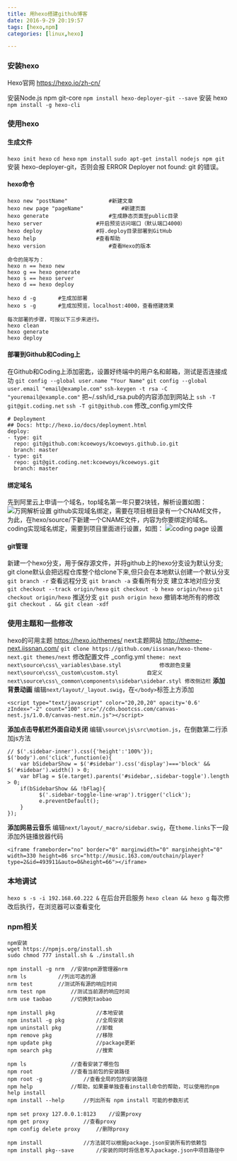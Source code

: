 ```yaml
---
title: 用hexo搭建github博客
date: 2016-9-29 20:19:57
tags: [hexo,npm]
categories: [linux,hexo]

---
```



### 安装hexo
Hexo官网 https://hexo.io/zh-cn/

安装Node.js npm git-core
`npm install hexo-deployer-git --save`
安装 hexo
`npm install -g hexo-cli`
<!-- more -->

### 使用hexo
#### 生成文件
`hexo init hexo`
`cd hexo`
`npm install`
`sudo apt-get install nodejs npm git`
安装 hexo-deployer-git，否则会报 ERROR Deployer not found: git 的错误。
#### hexo命令
```
hexo new "postName"				#新建文章
hexo new page "pageName"			#新建页面
hexo generate					#生成静态页面至public目录
hexo server					#开启预览访问端口（默认端口4000）
hexo deploy					#将.deploy目录部署到GitHub
hexo help					#查看帮助
hexo version					#查看Hexo的版本

命令的简写为：
hexo n == hexo new
hexo g == hexo generate
hexo s == hexo server
hexo d == hexo deploy

hexo d -g		#生成加部署
hexo s -g		#生成加预览，localhost:4000，查看搭建效果

每次部署的步骤，可按以下三步来进行。
hexo clean
hexo generate
hexo deploy
```
#### 部署到Github和Coding上
在Github和Coding上添加密匙，设置好终端中的用户名和邮箱，测试是否连接成功
`git config --global user.name "Your Name"`
`git config --global user.email "email@example.com"`
`ssh-keygen -t rsa -C "youremail@example.com"` 把~/.ssh/id_rsa.pub的内容添加到网站上
`ssh -T git@git.coding.net`
`ssh -T git@github.com`
修改_config.yml文件
```
# Deployment
## Docs: http://hexo.io/docs/deployment.html
deploy:
- type: git
  repo: git@github.com:kcoewoys/kcoewoys.github.io.git
  branch: master
- type: git
  repo: git@git.coding.net:kcoewoys/kcoewoys.git
  branch: master
```
#### 绑定域名
先到阿里云上申请一个域名，top域名第一年只要2块钱，解析设置如图：
![万网解析设置](http://ofat4idzj.bkt.clouddn.com/%E4%B8%87%E7%BD%91%E8%A7%A3%E6%9E%90%E8%AE%BE%E7%BD%AE.png)
github实现域名绑定，需要在项目根目录有一个CNAME文件，为此，在hexo/source/下新建一个CNAME文件，内容为你要绑定的域名。
coding实现域名绑定，需要到项目里面进行设置，如图：
![coding page 设置](http://ofat4idzj.bkt.clouddn.com/coding%20page%20%E8%AE%BE%E7%BD%AE.png)
#### git管理
新建一个hexo分支，用于保存源文件，并将github上的hexo分支设为默认分支;
git clone默认会把远程仓库整个给clone下来,但只会在本地默认创建一个默认分支
`git branch -r`    查看远程分支
`git branch -a`    查看所有分支
建立本地对应分支
`git checkout --track origin/hexo`
`git checkout -b hexo origin/hexo`
`git checkout origin/hexo`
推送分支
`git push origin hexo`
撤销本地所有的修改
`git checkout . && git clean -xdf`

### 使用主题和一些修改
hexo的可用主题 https://hexo.io/themes/
next主题网站 http://theme-next.iissnan.com/
`git clone https://github.com/iissnan/hexo-theme-next.git themes/next`
修改配置文件 _config.yml
`theme: next`
`
next\source\css\_variables\base.styl			修改颜色变量
next\source\css\_custom\custom.styl			自定义
next\source\css\_common\components\sidebar\sidebar.styl	修改侧边栏
`
**添加背景动画**
编辑`next/layout/_layout.swig`，在`</body>`标签上方添加
```
<script type="text/javascript" color="20,20,20" opacity='0.6' zIndex="-2" count="100" src="//cdn.bootcss.com/canvas-nest.js/1.0.0/canvas-nest.min.js"></script>
```
**添加点击导航栏外面自动关闭**
编辑`\source\js\src\motion.js`，在倒数第二行添加js方法
```
// $('.sidebar-inner').css({'height':'100%'});
$('body').on('click',function(e){
    var bSidebarShow = $('#sidebar').css('display')==='block' && $('#sidebar').width() > 0;
    var bFlag = $(e.target).parents('#sidebar,.sidebar-toggle').length > 0;
    if(bSidebarShow && !bFlag){
          $('.sidebar-toggle-line-wrap').trigger('click');
          e.preventDefault();
    }
});
```
**添加网易云音乐**
编辑`next/layout/_macro/sidebar.swig`，在`theme.links`下一段添加外链播放器代码
```
<iframe frameborder="no" border="0" marginwidth="0" marginheight="0" width=330 height=86 src="http://music.163.com/outchain/player?type=2&id=493911&auto=0&height=66"></iframe>
```

### 本地调试
`hexo s -s -i 192.168.60.222 &`		在后台开启服务
`hexo clean && hexo g`			每次修改后执行，在浏览器可以查看变化

### npm相关
```
npm安装
wget https://npmjs.org/install.sh
sudo chmod 777 install.sh & ./install.sh

npm install -g nrm	//安装npm源管理器nrm
nrm ls			//列出可选的源
nrm test		//测试所有源的响应时间
nrm test npm		//测试当前源的响应时间
nrm use taobao		//切换到taobao

npm install pkg 			//本地安装
npm install -g pkg 			//全局安装
npm uninstall pkg 			//卸载
npm remove pkg 				//移除
npm update pkg 				//package更新
npm search pkg 				//搜索

npm ls				//查看安装了哪些包
npm root 			//查看当前包的安装路径
npm root -g 			//查看全局的包的安装路径
npm help 			//帮助，如果要单独查看install命令的帮助，可以使用的npm help install
npm install --help 		//列出所有 npm install 可能的参数形式

npm set proxy 127.0.0.1:8123 	//设置proxy
npm get proxy 			//查看proxy
npm config delete proxy		//删除proxy

npm install 			//方法就可以根据package.json安装所有的依赖包
npm install pkg--save 		//安装的同时将信息写入package.json中项目路径中
```
